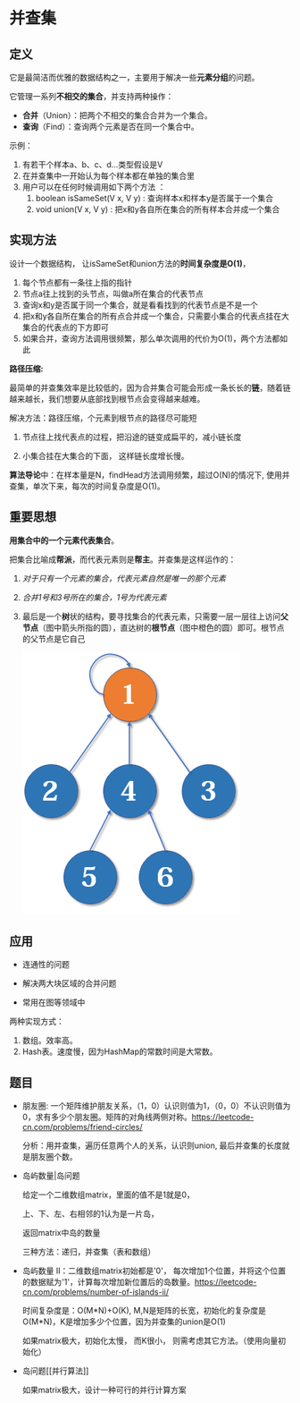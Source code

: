 # 并查集

## 定义

它是最简洁而优雅的数据结构之一，主要用于解决一些**元素分组**的问题。

它管理一系列**不相交的集合**，并支持两种操作：

- **合并**（Union）：把两个不相交的集合合并为一个集合。
- **查询**（Find）：查询两个元素是否在同一个集合中。

示例：

1. 有若干个样本a、b、c、d…类型假设是V  
2. 在并查集中一开始认为每个样本都在单独的集合里  
3. 用户可以在任何时候调用如下两个方法  ：
   1.  boolean isSameSet(V x, V y) : 查询样本x和样本y是否属于一个集合 
   2. void union(V x, V y) : 把x和y各自所在集合的所有样本合并成一个集合  

## 实现方法

设计一个数据结构， 让isSameSet和union方法的**时间复杂度是O(1)**，

1. 每个节点都有一条往上指的指针  
2. 节点a往上找到的头节点，叫做a所在集合的代表节点  
3. 查询x和y是否属于同一个集合，就是看看找到的代表节点是不是一个  
4. 把x和y各自所在集合的所有点合并成一个集合，只需要小集合的代表点挂在大集合的代表点的下方即可  
4. 如果合并，查询方法调用很频繁，那么单次调用的代价为O(1)，两个方法都如此

**路径压缩:**

最简单的并查集效率是比较低的，因为合并集合可能会形成一条长长的**链**，随着链越来越长，我们想要从底部找到根节点会变得越来越难。

解决方法：路径压缩，个元素到根节点的路径尽可能短

1. 节点往上找代表点的过程，把沿途的链变成扁平的，减小链长度

2. 小集合挂在大集合的下面， 这样链长度增长慢。

**算法导论**中：在样本量是N，findHead方法调用频繁，超过O(N)的情况下,  使用并查集，单次下来，每次的时间复杂度是O(1)。 

## **重要思想**

**用集合中的一个元素代表集合**。

把集合比喻成**帮派**，而代表元素则是**帮主**。并查集是这样运作的：

1. *对于只有一个元素的集合，代表元素自然是唯一的那个元素*

2. *合并1号和3号所在的集合，1号为代表元素*

3. 最后是一个**树**状的结构，要寻找集合的代表元素，只需要一层一层往上访问**父节点**（图中箭头所指的圆），直达树的**根节点**（图中橙色的圆）即可。根节点的父节点是它自己

   ![img](images/v2-cca3ddf5806a221201ed78caf1d27041_720w.jpg)

## 应用

- 连通性的问题

- 解决两大块区域的合并问题

- 常用在图等领域中

两种实现方式：

1. 数组。效率高。
2. Hash表。速度慢，因为HashMap的常数时间是大常数。

## 题目

- 朋友圈: 一个矩阵维护朋友关系，（1，0）认识则值为1，（0，0）不认识则值为0，求有多少个朋友圈。矩阵的对角线两侧对称。https://leetcode-cn.com/problems/friend-circles/
  
  分析：用并查集，遍历任意两个人的关系，认识则union, 最后并查集的长度就是朋友圈个数。
  
- 岛屿数量|岛问题

  给定一个二维数组matrix，里面的值不是1就是0，

  上、下、左、右相邻的1认为是一片岛，

  返回matrix中岛的数量

  三种方法：递归，并查集（表和数组）

- 岛屿数量 II：二维数组matrix初始都是'0'， 每次增加1个位置，并将这个位置的数据赋为'1'，计算每次增加新位置后的岛数量。https://leetcode-cn.com/problems/number-of-islands-ii/
  
  时间复杂度是：O(M*N)+O(K),  M,N是矩阵的长宽，初始化的复杂度是O(M\*N)，K是增加多少个位置，因为并查集的union是O(1)
  
  如果matrix极大，初始化太慢， 而K很小， 则需考虑其它方法。（使用向量初始化）
  
- 岛问题[[并行算法]]

  如果matrix极大，设计一种可行的并行计算方案
  
  